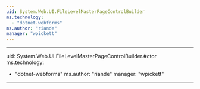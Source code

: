 ```yaml
---
uid: System.Web.UI.FileLevelMasterPageControlBuilder
ms.technology: 
  - "dotnet-webforms"
ms.author: "riande"
manager: "wpickett"
---
```


---
uid: System.Web.UI.FileLevelMasterPageControlBuilder.#ctor
ms.technology: 
  - "dotnet-webforms"
ms.author: "riande"
manager: "wpickett"
---
